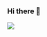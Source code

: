 ### Hi there 👋

![](https://github-readme-stats.vercel.app/api/top-langs/?username=AziziShaharuddin&theme=city_light&hide_border=false&include_all_commits=false&count_private=true&layout=compact)<br/>

<!--
**AziziShaharuddin/AziziShaharuddin** is a ✨ _special_ ✨ repository because its `README.md` (this file) appears on your GitHub profile.

Here are some ideas to get you started:

- 🔭 I’m currently working on ...
- 🌱 I’m currently learning ...
- 👯 I’m looking to collaborate on ...
- 🤔 I’m looking for help with ...
- 💬 Ask me about ...
- 📫 How to reach me: ...
- 😄 Pronouns: ...
- ⚡ Fun fact: ...
-->
